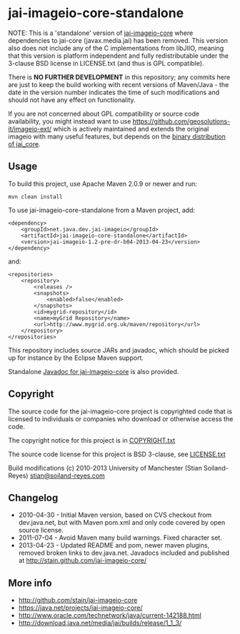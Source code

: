 jai-imageio-core-standalone 
===========================

NOTE: This is a 'standalone' version of
[jai-imageio-core](https://java.net/projects/jai-imageio-core/) where
dependencies to jai-core (javax.media.jai) has been removed. This
version also does not include any of the C implementations from libJIIO,
meaning that this version is platform independent and fully
redistributable under the 3-clause BSD license in LICENSE.txt (and thus
is GPL compatible).

There is **NO FURTHER DEVELOPMENT** in this repository; any commits here are
just to keep the build working with recent versions of Maven/Java - the
date in the version number indicates the time of such modifications
and should not have any effect on functionality.

If you are not concerned about GPL compatibility or source code
availability, you might instead want to use
https://github.com/geosolutions-it/imageio-ext/ which is actively
maintained and extends the original imageio with many useful features,
but depends on the [binary distribution of jai_core](
http://download.osgeo.org/webdav/geotools/javax/media/jai_core/1.1.3/).


Usage 
-----

To build this project, use Apache Maven 2.0.9 or newer and run:

    mvn clean install

To use jai-imageio-core-standalone from a Maven project, add:

    <dependency>
        <groupId>net.java.dev.jai-imageio</groupId> 
        <artifactId>jai-imageio-core-standalone</artifactId> 
        <version>jai-imageio-1.2-pre-dr-b04-2013-04-23</version> 
    </dependency>

and:

    <repositories>
        <repository>
            <releases />
            <snapshots>
                <enabled>false</enabled>
            </snapshots>
            <id>mygrid-repository</id>
            <name>myGrid Repository</name>
            <url>http://www.mygrid.org.uk/maven/repository</url>
        </repository>
    </repositories>

This repository includes source JARs and javadoc, which should be picked
up for instance by the Eclipse Maven support.

Standalone [Javadoc for
jai-imageio-core](https://github.com/stain/jai-imageio-core/javadoc/) is also
provided.


Copyright
---------

The source code for the jai-imageio-core project is copyrighted code that
is licensed to individuals or companies who download or otherwise
access the code.

The copyright notice for this project is in
[COPYRIGHT.txt](COPYRIGHT.txt)

The source code license for this project is BSD 3-clause, see
[LICENSE.txt](LICENSE.txt)

Build modifications (c) 2010-2013 University of Manchester (Stian Soiland-Reyes) <stian@soiland-reyes.com> 


Changelog
---------

* 2010-04-30 - Initial Maven version, based on CVS checkout from
  dev.java.net, but with Maven pom.xml and only code covered
  by open source license.
* 2011-07-04 - Avoid Maven many build warnings. Fixed character set.
* 2013-04-23 - Updated README and pom, newer maven plugins, removed
  broken links to dev.java.net. Javadocs included and published at
  http://stain.github.com/jai-imageio-core/



More info
---------

* http://github.com/stain/jai-imageio-core
* https://java.net/projects/jai-imageio-core/
* http://www.oracle.com/technetwork/java/current-142188.html
* http://download.java.net/media/jai/builds/release/1_1_3/

